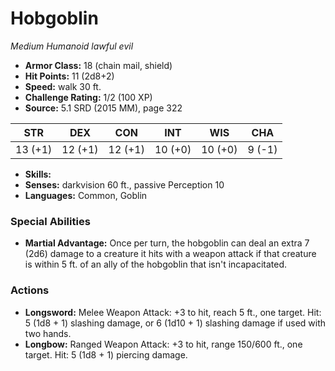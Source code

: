 # Hobgoblin

*Medium* *Humanoid* *lawful evil*

- **Armor Class:** 18 (chain mail, shield)
- **Hit Points:** 11 (2d8+2)
- **Speed:** walk 30 ft.
- **Challenge Rating:** 1/2 (100 XP)
- **Source:** 5.1 SRD (2015 MM), page 322

| STR | DEX | CON | INT | WIS | CHA |
| --- | --- | --- | --- | --- | --- |
| 13 (+1) | 12 (+1) | 12 (+1) | 10 (+0) | 10 (+0) | 9 (-1) |

- **Skills:** 
- **Senses:** darkvision 60 ft., passive Perception 10
- **Languages:** Common, Goblin

### Special Abilities

- **Martial Advantage:** Once per turn, the hobgoblin can deal an extra 7 (2d6) damage to a creature it hits with a weapon attack if that creature is within 5 ft. of an ally of the hobgoblin that isn't incapacitated.

### Actions

- **Longsword:** Melee Weapon Attack: +3 to hit, reach 5 ft., one target. Hit: 5 (1d8 + 1) slashing damage, or 6 (1d10 + 1) slashing damage if used with two hands.
- **Longbow:** Ranged Weapon Attack: +3 to hit, range 150/600 ft., one target. Hit: 5 (1d8 + 1) piercing damage.


